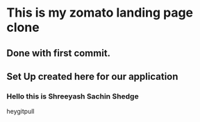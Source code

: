 # This is my zomato landing page clone

## Done with first commit.

## Set Up created here for our application

### Hello this is Shreeyash Sachin Shedge


heygitpull
